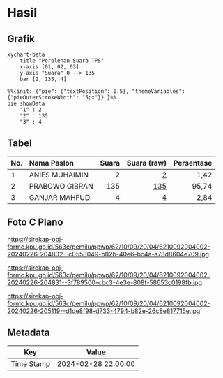 # Hasil

## Grafik

```mermaid
xychart-beta
    title "Perolehan Suara TPS"
    x-axis [01, 02, 03]
    y-axis "Suara" 0 --> 135
    bar [2, 135, 4]
```

```mermaid
%%{init: {"pie": {"textPosition": 0.5}, "themeVariables": {"pieOuterStrokeWidth": "5px"}} }%%
pie showData
    "1" : 2
    "2" : 135
    "3" : 4
```

## Tabel

| No. | Nama Paslon    | Suara | Suara (raw) | Persentase |
|:--- |:-------------- | -----:| -----------:| ----------:|
| 1   | ANIES MUHAIMIN | 2     | [2][p-1]    | 1,42       |
| 2   | PRABOWO GIBRAN | 135   | [135][p-2]  | 95,74      |
| 3   | GANJAR MAHFUD  | 4     | [4][p-3]    | 2,84       |


[p-1]: https://github.com/gigit-pemilu/pemilu-2024-62-kalimantan-tengah/blob/main/pilpres/hitung-suara/sub/62-kalimantan-tengah/sub/10-gunung-mas/sub/09-miri-manasa/sub/2004-tumbang-masukih/sub/002-tps/sub/paslon-1.txt
[p-2]: https://github.com/gigit-pemilu/pemilu-2024-62-kalimantan-tengah/blob/main/pilpres/hitung-suara/sub/62-kalimantan-tengah/sub/10-gunung-mas/sub/09-miri-manasa/sub/2004-tumbang-masukih/sub/002-tps/sub/paslon-2.txt
[p-3]: https://github.com/gigit-pemilu/pemilu-2024-62-kalimantan-tengah/blob/main/pilpres/hitung-suara/sub/62-kalimantan-tengah/sub/10-gunung-mas/sub/09-miri-manasa/sub/2004-tumbang-masukih/sub/002-tps/sub/paslon-3.txt

## Foto C Plano

https://sirekap-obj-formc.kpu.go.id/563c/pemilu/ppwp/62/10/09/20/04/6210092004002-20240226-204802--c0558049-b82b-40e6-bc4a-a73d8604e709.jpg

https://sirekap-obj-formc.kpu.go.id/563c/pemilu/ppwp/62/10/09/20/04/6210092004002-20240226-204831--3f789500-cbc3-4e3e-808f-58653c0198fb.jpg

https://sirekap-obj-formc.kpu.go.id/563c/pemilu/ppwp/62/10/09/20/04/6210092004002-20240226-205119--d1de8f98-d733-4794-b82e-26c8e817715e.jpg


## Metadata

| Key        | Value               |
| ---------- | ------------------- |
| Time Stamp | 2024-02-28 22:00:00 |



